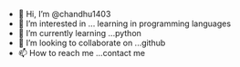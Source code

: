 - 👋 Hi, I’m @chandhu1403
- 👀 I’m interested in ... learning in programming languages
- 🌱 I’m currently learning ...python
- 💞️ I’m looking to collaborate on ...github
- 📫 How to reach me ...contact me

<!---
chandhu1403/chandhu1403 is a ✨ special ✨ repository because its `README.md` (this file) appears on your GitHub profile.
You can click the Preview link to take a look at your changes.
--->
